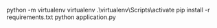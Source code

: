 python -m virtualenv virtualenv
.\virtualenv\Scripts\activate
pip install -r requirements.txt
python application.py